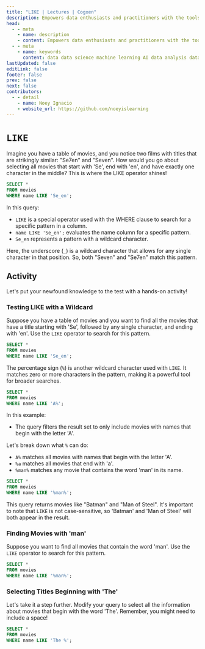 ```yaml
---
title: "LIKE | Lectures | Cogxen"
description: Empowers data enthusiasts and practitioners with the tools and knowledge to unlock the potential of data.
head:
  - - meta
    - name: description
    - content: Empowers data enthusiasts and practitioners with the tools and knowledge to unlock the potential of data.
  - - meta
    - name: keywords
      content: data data science machine learning AI data analysis data-driven data enthusiasts data practitioners
lastUpdated: false
editLink: false
footer: false
prev: false
next: false
contributors:
  - - detail
    - name: Noey Ignacio
    - website_url: https://github.com/noeyislearning
---
```


# `LIKE`

Imagine you have a table of movies, and you notice two films with titles that are strikingly similar: "Se7en" and "Seven". How would you go about selecting all movies that start with 'Se', end with 'en', and have exactly one character in the middle? This is where the LIKE operator shines!

```sql :line-numbers
SELECT *
FROM movies
WHERE name LIKE 'Se_en';
```

In this query:

- `LIKE` is a special operator used with the WHERE clause to search for a specific pattern in a column.
- `name LIKE 'Se_en';` evaluates the name column for a specific pattern.
- `Se_en` represents a pattern with a wildcard character.

Here, the underscore (`_`) is a wildcard character that allows for any single character in that position. So, both "Seven" and "Se7en" match this pattern.

## Activity

Let's put your newfound knowledge to the test with a hands-on activity!

### Testing LIKE with a Wildcard

Suppose you have a table of movies and you want to find all the movies that have a title starting with 'Se', followed by any single character, and ending with 'en'. Use the `LIKE` operator to search for this pattern.

```sql :line-numbers
SELECT *
FROM movies
WHERE name LIKE 'Se_en';
```

<!--@include: ../_includes/tables/query-results-from-like.md-->

The percentage sign (`%`) is another wildcard character used with `LIKE`. It matches zero or more characters in the pattern, making it a powerful tool for broader searches.

```sql :line-numbers
SELECT *
FROM movies
WHERE name LIKE 'A%';
```

In this example:

- The query filters the result set to only include movies with names that begin with the letter 'A'.

Let's break down what `%` can do:

- `A%` matches all movies with names that begin with the letter 'A'.
- `%a` matches all movies that end with 'a'.
- `%man%` matches any movie that contains the word 'man' in its name.

```sql :line-numbers
SELECT *
FROM movies
WHERE name LIKE '%man%';
```

This query returns movies like "Batman" and "Man of Steel". It's important to note that `LIKE` is not case-sensitive, so 'Batman' and 'Man of Steel' will both appear in the result.

### Finding Movies with 'man'

Suppose you want to find all movies that contain the word 'man'. Use the `LIKE` operator to search for this pattern.

```sql :line-numbers
SELECT *
FROM movies
WHERE name LIKE '%man%';
```

<!--@include: ../_includes/tables/query-results-from-like-2.md-->

### Selecting Titles Beginning with 'The'

Let's take it a step further. Modify your query to select all the information about movies that begin with the word 'The'. Remember, you might need to include a space!

```sql :line-numbers
SELECT *
FROM movies
WHERE name LIKE 'The %';
```

<!--@include: ../_includes/tables/query-results-from-like-3.md-->
